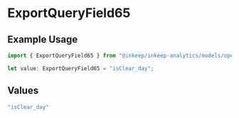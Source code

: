 # ExportQueryField65

## Example Usage

```typescript
import { ExportQueryField65 } from "@inkeep/inkeep-analytics/models/operations";

let value: ExportQueryField65 = "isClear_day";
```

## Values

```typescript
"isClear_day"
```